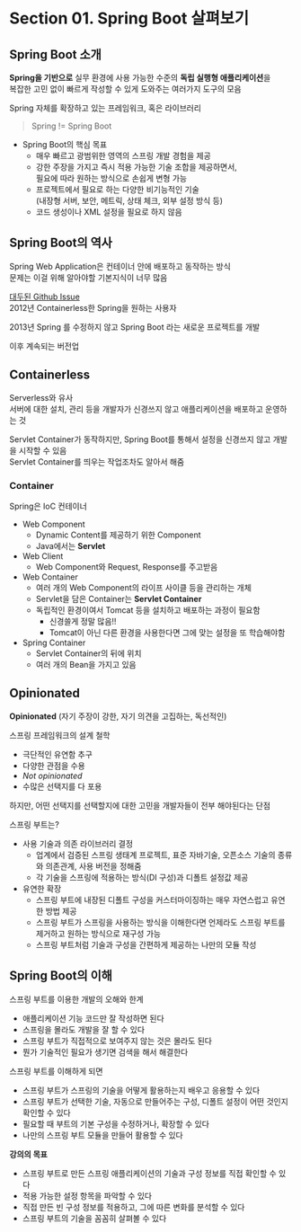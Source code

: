# Section 01. Spring Boot 살펴보기

## Spring Boot 소개

**Spring을 기반으로** 실무 환경에 사용 가능한 수준의 **독립 실행형 애플리케이션**을   
복잡한 고민 없이 빠르게 작성할 수 있게 도와주는 여러가지 도구의 모음

Spring 자체를 확장하고 있는 프레임워크, 혹은 라이브러리

> Spring != Spring Boot

* Spring Boot의 핵심 목표
  * 매우 빠르고 광범위한 영역의 스프링 개발 경험을 제공
  * 강한 주장을 가지고 즉시 적용 가능한 기술 조합을 제공하면서,  
    필요에 따라 원하는 방식으로 손쉽게 변형 가능
  * 프로젝트에서 필요로 하는 다양한 비기능적인 기술  
    (내장형 서버, 보안, 메트릭, 상태 체크, 외부 설정 방식 등)
  * 코드 생성이나 XML 설정을 필요로 하지 않음

## Spring Boot의 역사

Spring Web Application은 컨테이너 안에 배포하고 동작하는 방식  
문제는 이걸 위해 알아야할 기본지식이 너무 많음

[대두된 Github Issue](https://github.com/spring-projects/spring-framework/issues/14521)  
2012년 Containerless한 Spring을 원하는 사용자

2013년 Spring 를 수정하지 않고 Spring Boot 라는 새로운 프로젝트를 개발

이후 계속되는 버전업

## Containerless

Serverless와 유사  
서버에 대한 설치, 관리 등을 개발자가 신경쓰지 않고 애플리케이션을 배포하고 운영하는 것

Servlet Container가 동작하지만, Spring Boot를 통해서 설정을 신경쓰지 않고 개발을 시작할 수 있음  
Servlet Container를 띄우는 작업조차도 알아서 해줌

### Container

Spring은 IoC 컨테이너

* Web Component
  * Dynamic Content를 제공하기 위한 Component
  * Java에서는 **Servlet**
* Web Client
  * Web Component와 Request, Response를 주고받음
* Web Container
  * 여러 개의 Web Component의 라이프 사이클 등을 관리하는 개체
  * Servlet을 담은 Container는 **Servlet Container**
  * 독립적인 환경이여서 Tomcat 등을 설치하고 배포하는 과정이 필요함
    * 신경쓸게 정말 많음!!
    * Tomcat이 아닌 다른 환경을 사용한다면 그에 맞는 설정을 또 학습해야함
* Spring Container
  * Servlet Container의 뒤에 위치
  * 여러 개의 Bean을 가지고 있음

## Opinionated

**Opinionated** (자기 주장이 강한, 자기 의견을 고집하는, 독선적인)

스프링 프레임워크의 설계 철학  
* 극단적인 유연함 추구
* 다양한 관점을 수용
* *Not opinionated*
* 수많은 선택지를 다 포용

하지만, 어떤 선택지를 선택할지에 대한 고민을 개발자들이 전부 해야된다는 단점

스프링 부트는?
* 사용 기술과 의존 라이브러리 결정  
  * 업계에서 검증된 스프링 생태계 프로젝트, 표준 자바기술, 오픈소스 기술의 종류와 의존관계, 사용 버전을 정해줌
  * 각 기술을 스프링에 적용하는 방식(DI 구성)과 디폴트 설정값 제공
* 유연한 확장
  * 스프링 부트에 내장된 디폴트 구성을 커스터마이징하는 매우 자연스럽고 유연한 방법 제공
  * 스프링 부트가 스프링을 사용하는 방식을 이해한다면 언제라도 스프링 부트를 제거하고 원하는 방식으로 재구성 가능
  * 스프링 부트처럼 기술과 구성을 간편하게 제공하는 나만의 모듈 작성

## Spring Boot의 이해

스프링 부트를 이용한 개발의 오해와 한계
* 애플리케이션 기능 코드만 잘 작성하면 된다
* 스프링을 몰라도 개발을 잘 할 수 있다
* 스프링 부트가 직접적으로 보여주지 않는 것은 몰라도 된다
* 뭔가 기술적인 필요가 생기면 검색을 해서 해결한다

스프링 부트를 이해하게 되면
* 스프링 부트가 스프링의 기술을 어떻게 활용하는지 배우고 응용할 수 있다
* 스프링 부트가 선택한 기술, 자동으로 만들어주는 구성, 디폴트 설정이 어떤 것인지 확인할 수 있다
* 필요할 때 부트의 기본 구성을 수정하거나, 확장할 수 있다
* 나만의 스프링 부트 모듈을 만들어 활용할 수 있다

**강의의 목표**
* 스프링 부트로 만든 스프링 애플리케이션의 기술과 구성 정보를 직접 확인할 수 있다
* 적용 가능한 설정 항목을 파악할 수 있다
* 직접 만든 빈 구성 정보를 적용하고, 그에 따른 변화를 분석할 수 있다
* 스프링 부트의 기술을 꼼꼼히 살펴볼 수 있다